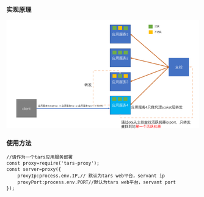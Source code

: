 
### 实现原理

![Tars.js](https://github.com/xiabingwu/tars-node-proxy/blob/master/docs/images/architecture.png?raw=true)

### 使用方法

```
//请作为一个tars应用服务部署
const proxy=require('tars-proxy');
const server=proxy({
    proxyIp:process.env.IP,// 默认为tars web平台，servant ip
    proxyPort:process.env.PORT//默认为tars web平台，servant port
});
```